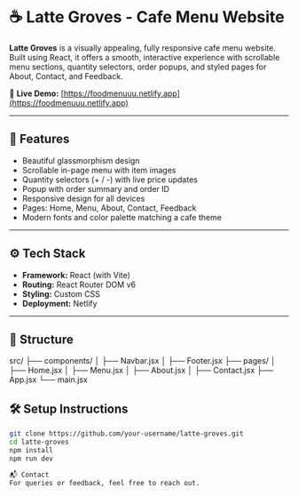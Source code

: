 # ☕ Latte Groves - Cafe Menu Website

**Latte Groves** is a visually appealing, fully responsive cafe menu website. Built using React, it offers a smooth, interactive experience with scrollable menu sections, quantity selectors, order popups, and styled pages for About, Contact, and Feedback.

🔗 **Live Demo:** [https://foodmenuuu.netlify.app](https://foodmenuuu.netlify.app)

---

## 🚀 Features

- Beautiful glassmorphism design
- Scrollable in-page menu with item images
- Quantity selectors (+ / -) with live price updates
- Popup with order summary and order ID
- Responsive design for all devices
- Pages: Home, Menu, About, Contact, Feedback
- Modern fonts and color palette matching a cafe theme

---

## ⚙️ Tech Stack

- **Framework:** React (with Vite)
- **Routing:** React Router DOM v6
- **Styling:** Custom CSS
- **Deployment:** Netlify

---

## 📁 Structure

src/
├── components/
│ ├── Navbar.jsx
│ ├── Footer.jsx
├── pages/
│ ├── Home.jsx
│ ├── Menu.jsx
│ ├── About.jsx
│ ├── Contact.jsx
├── App.jsx
└── main.jsx

## 🛠️ Setup Instructions

```bash
git clone https://github.com/your-username/latte-groves.git
cd latte-groves
npm install
npm run dev

📬 Contact
For queries or feedback, feel free to reach out.

